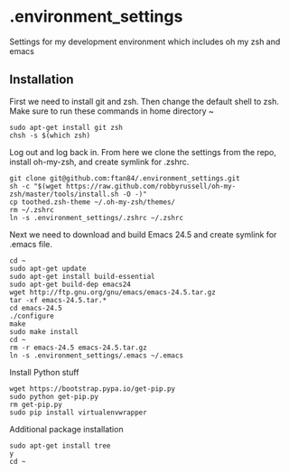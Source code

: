 # .environment_settings
Settings for my development environment which includes oh my zsh and emacs

## Installation
First we need to install git and zsh. Then change the default shell to zsh. Make sure to run these commands in home directory ~
```
sudo apt-get install git zsh
chsh -s $(which zsh)
```
Log out and log back in. From here we clone the settings from the repo, install oh-my-zsh, and create symlink for .zshrc.
```
git clone git@github.com:ftan84/.environment_settings.git
sh -c "$(wget https://raw.github.com/robbyrussell/oh-my-zsh/master/tools/install.sh -O -)"
cp toothed.zsh-theme ~/.oh-my-zsh/themes/
rm ~/.zshrc
ln -s .environment_settings/.zshrc ~/.zshrc
```
Next we need to download and build Emacs 24.5 and create symlink for .emacs file.
```
cd ~
sudo apt-get update
sudo apt-get install build-essential
sudo apt-get build-dep emacs24
wget http://ftp.gnu.org/gnu/emacs/emacs-24.5.tar.gz
tar -xf emacs-24.5.tar.*
cd emacs-24.5
./configure
make
sudo make install
cd ~
rm -r emacs-24.5 emacs-24.5.tar.gz
ln -s .environment_settings/.emacs ~/.emacs
```
Install Python stuff
```
wget https://bootstrap.pypa.io/get-pip.py
sudo python get-pip.py
rm get-pip.py
sudo pip install virtualenvwrapper
```
Additional package installation
```
sudo apt-get install tree
y
cd ~
```
